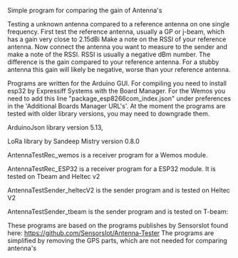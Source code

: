 Simple program for comparing the gain of Antenna's


Testing a unknown antenna compared to a reference antenna on one single frequency.
First test the reference antenna, usually a GP or j-beam, which has a gain very close to 2.15dBi
Make a note on the RSSI of your reference antenna.
Now connect the antenna you want to measure to the sender and make a note of the RSSI.
RSSI is usually a negative dBm number. The difference is the gain compared to your reference antenna. 
For a stubby antenna this gain will likely be negative, worse than your reference antenna.


Programs are written for the Arduino GUI.
For compiling you need to install esp32 by Expressiff Systems with the Board Manager.
For the Wemos you need to add this line "package_esp8266com_index.json" under preferences in the 'Additional Boards Manager URL's'.
At the moment the programs are tested with older library versions, you may need to downgrade them.

ArduinoJson library version 5.13, 

LoRa library by Sandeep Mistry version 0.8.0

AntennaTestRec_wemos is a receiver program for a Wemos module. 

AntennaTestRec_ESP32 is a receiver program for a ESP32 module. It is tested on Tbeam and Heltec v2

AntennaTestSender_heltecV2 is the sender program and is tested on Heltec V2

AntennaTestSender_tbeam is the sender program and is tested on T-beam:

These programs are based on the programs publishes by SensorsIot found here:
https://github.com/SensorsIot/Antenna-Tester
The programs are simplified  by removing the GPS parts, which are not needed for comparing antenna's
